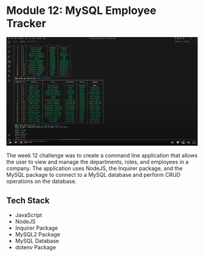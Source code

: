 # Module 12: MySQL Employee Tracker

![Site Screenshot](../assets/img/m12_mysql_employee_tracker.jpg)

The week 12 challenge was to create a command line application that allows the user to view and manage the departments, roles, and employees in a company. The application uses NodeJS, the Inquirer package, and the MySQL package to connect to a MySQL database and perform CRUD operations on the database.

## Tech Stack
- JavaScript
- NodeJS
- Inquirer Package
- MySQL2 Package
- MySQL Database
- dotenv Package